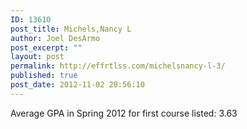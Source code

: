 ```yaml
---
ID: 13610
post_title: Michels,Nancy L
author: Joel DesArmo
post_excerpt: ""
layout: post
permalink: http://effrtlss.com/michelsnancy-l-3/
published: true
post_date: 2012-11-02 20:56:10
---
```

<p>Average GPA in Spring 2012 for first course listed: 3.63</p>